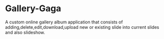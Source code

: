 # Gallery-Gaga
A custom online gallery album application that consists of adding,delete,edit,download,upload new or existing slide into current slides  and also slideshow.  
